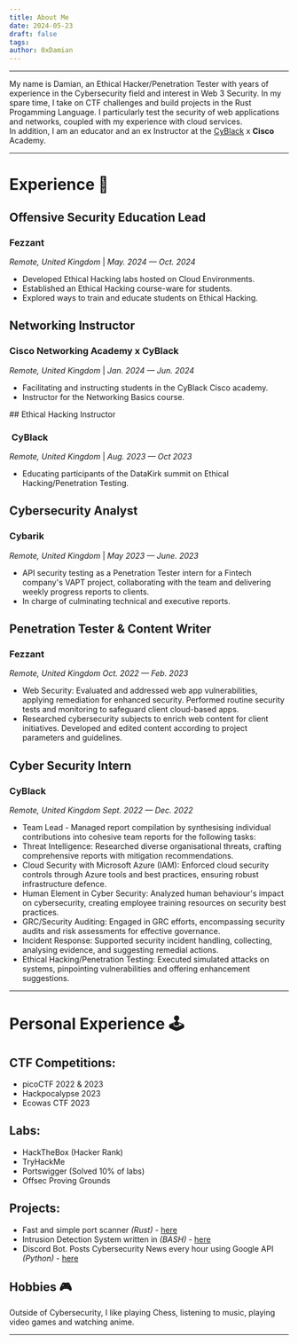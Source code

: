 ```yaml
---
title: About Me
date: 2024-05-23
draft: false
tags:
author: 0xDamian
---
```

---
My name is Damian, an Ethical Hacker/Penetration Tester with years of experience in the Cybersecurity field and interest in Web 3 Security. In my spare time, I take on CTF challenges and build projects in the Rust Progamming Language. I particularly test the security of web applications and networks, coupled with my experience with cloud services.  
In addition, I am an educator and an ex Instructor at the [CyBlack](https://twitter.com/Cyblackorg?ref=damnsec.com) x **Cisco** Academy.

---

# Experience 🏢

## Offensive Security Education Lead
### Fezzant
_Remote, United Kingdom_ | _May. 2024 — Oct. 2024_

- Developed Ethical Hacking labs hosted on Cloud Environments.
- Established an Ethical Hacking course-ware for students.
- Explored ways to train and educate students on Ethical Hacking.


## Networking Instructor
### Cisco Networking Academy x CyBlack
_Remote, United Kingdom_ | _Jan. 2024 — Jun. 2024_

-   Facilitating and instructing students in the CyBlack Cisco academy.
-   Instructor for the Networking Basics course.


## Ethical Hacking Instructor
###  **CyBlack**
_Remote, United Kingdom_ | _Aug. 2023 — Oct 2023_

-   Educating participants of the DataKirk summit on Ethical Hacking/Penetration Testing. 

## Cybersecurity Analyst
### Cybarik 
_Remote, United Kingdom_ | _May 2023 — June. 2023_  
-   API security testing as a Penetration Tester intern for a Fintech company's VAPT project, collaborating with the team and delivering weekly progress reports to clients.
-   In charge of culminating technical and executive reports.


## Penetration Tester & Content Writer
### **Fezzant**
_Remote, United Kingdom Oct. 2022 — Feb. 2023_

-   Web Security: Evaluated and addressed web app vulnerabilities, applying remediation for enhanced security. Performed routine security tests and monitoring to safeguard client cloud-based apps.
-   Researched cybersecurity subjects to enrich web content for client initiatives. Developed and edited content according to project parameters and guidelines.  


## Cyber Security Intern
### **CyBlack**
_Remote, United Kingdom Sept. 2022 — Dec. 2022_

-   Team Lead - Managed report compilation by synthesising individual contributions into cohesive team reports for the following tasks:
-   Threat Intelligence: Researched diverse organisational threats, crafting comprehensive reports with mitigation recommendations.
-   Cloud Security with Microsoft Azure (IAM): Enforced cloud security controls through Azure tools and best practices, ensuring robust infrastructure defence.
-   Human Element in Cyber Security: Analyzed human behaviour's impact on cybersecurity, creating employee training resources on security best practices.
-   GRC/Security Auditing: Engaged in GRC efforts, encompassing security audits and risk assessments for effective governance.
-   Incident Response: Supported security incident handling, collecting, analysing evidence, and suggesting remedial actions.
-   Ethical Hacking/Penetration Testing: Executed simulated attacks on systems, pinpointing vulnerabilities and offering enhancement suggestions.

---

# Personal Experience 🕹️

## CTF Competitions:

-   picoCTF 2022 & 2023
-   Hackpocalypse 2023
-   Ecowas CTF 2023

## Labs:

-   HackTheBox (Hacker Rank)
-   TryHackMe
-   Portswigger (Solved 10% of labs)
-   Offsec Proving Grounds

## Projects:

-  Fast and simple port scanner *(Rust)* - [here](https://github.com/0xDamian/ip_sniffer)
-   Intrusion Detection System written in *(BASH)* - [here](https://github.com/0xDamian/ids)
-   Discord Bot. Posts Cybersecurity News every hour using Google API *(Python)* - [here](https://github.com/0xDamian/Discord-Bot-Template)

## Hobbies 🎮

Outside of Cybersecurity, I like playing Chess, listening to music, playing video games and watching anime.

---

